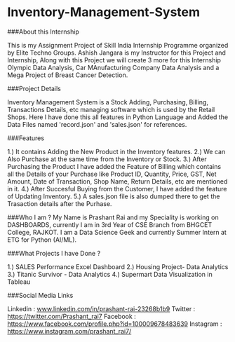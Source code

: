 # Inventory-Management-System

###About this Internship

This is my Assignment Project of Skill India Internship Programme organized by Elite Techno Groups. Ashish Jangara is my Instructor for this Project and Internship, Along with this Project we will create 3 more for this Internship Olympic Data Analysis, Car MAnufacturing Company Data Analysis and a Mega Project of Breast Cancer Detection.

###Project Details

Inventory Management System is a Stock Adding, Purchasing, Billing, Transactions Details, etc managing software which is used by the Retail Shops. Here I have done this all features in Python Language and Added the Data Files named 'record.json' and 'sales.json' for references.

###Features

1.) It contains Adding the New Product in the Inventory features.
2.) We can Also Purchase at the same time from the Inventory or Stock.
3.) After Purchasing the Product I have added the Feature of Billing which contains all the Details of your Purchase like Product ID, Quantity, Price, GST, Net Amount, Date of Transaction, Shop Name, Return Details, etc are mentioned in it.
4.) After Succesful Buying from the Customer, I have added the feature of Updating Inventory.
5.) A sales.json file is also dumped there to get the Trasaction details after the Purhase.


###Who I am ?
My Name is Prashant Rai and my Speciality is working on DASHBOARDS, currently I am in 3rd Year of CSE Branch from BHGCET College, RAJKOT. I am a Data Science Geek and currently Summer Intern at ETG for Python (AI/ML). 

###What Projects I have Done ?

1.) SALES Performance Excel Dashboard
2.) Housing Project- Data Analytics
3.) Titanic Survivor - Data Analytics
4.) Supermart Data Visualization in Tableau

###Social Media Links

Linkedin : www.linkedin.com/in/prashant-rai-23268b1b9
Twitter : https://twitter.com/Prashant_rai7
Facebook : https://www.facebook.com/profile.php?id=100009678483639
Instagram : https://www.instagram.com/prashant_rai7/
